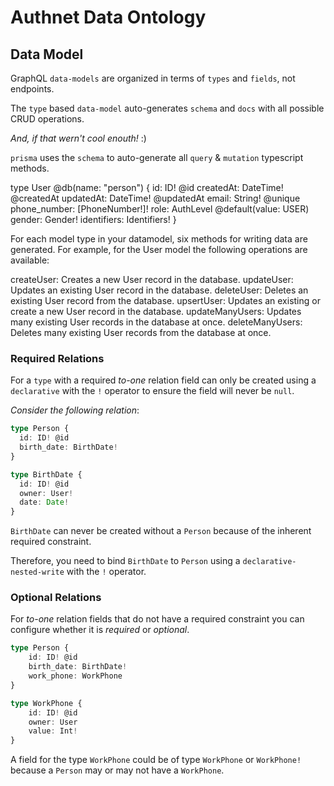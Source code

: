 # Authnet Data Ontology

## Data Model
GraphQL `data-models` are organized in terms of `types` and `fields`, not endpoints. 

The `type` based `data-model` auto-generates `schema` and `docs` with all possible CRUD operations.  

_And, if that wern't cool enouth!_ :)

`prisma` uses the `schema` to auto-generate all `query` & `mutation` typescript methods.


type User @db(name: "person") {
  id: ID! @id
  createdAt: DateTime! @createdAt
  updatedAt: DateTime! @updatedAt
  email: String! @unique
  phone_number: [PhoneNumber!]!
  role: AuthLevel @default(value: USER)
  gender: Gender!
  identifiers: Identifiers!
}


For each model type in your datamodel, six methods for writing data are generated. For example, for the User model the following operations are available:

createUser: Creates a new User record in the database.
updateUser: Updates an existing User record in the database.
deleteUser: Deletes an existing User record from the database.
upsertUser: Updates an existing or create a new User record in the database.
updateManyUsers: Updates many existing User records in the database at once.
deleteManyUsers: Deletes many existing User records from the database at once.


### Required Relations

For a `type` with a required _to-one_ relation field can only be created using a `declarative` with the `!` operator to ensure the field will never be `null`.

_Consider the following relation_:
```ts
type Person {
  id: ID! @id
  birth_date: BirthDate!
}

type BirthDate {
  id: ID! @id
  owner: User!
  date: Date!
}
```

`BirthDate` can never be created without a `Person` because of the inherent required constraint. 

Therefore, you need to bind `BirthDate` to `Person` using a `declarative-nested-write` with the `!` operator.

### Optional Relations
For _to-one_ relation fields that do not have a required constraint you can configure whether it is _required_ or _optional_.



```ts
type Person {
	id: ID! @id
	birth_date: BirthDate! 
	work_phone: WorkPhone
}

type WorkPhone {
	id: ID! @id
	owner: User
	value: Int!
}
```


A field for the type `WorkPhone` could be of type `WorkPhone` or `WorkPhone!` because a `Person` may or may not have a `WorkPhone`.
